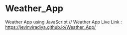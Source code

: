 # Weather_App
Weather App using JavaScript // 
Weather App Live Link : https://jevinviradiya.github.io/Weather_App/
